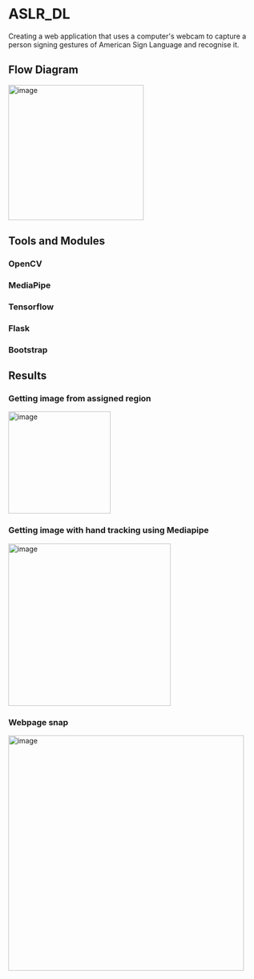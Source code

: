 # ASLR_DL
Creating a web application that uses a computer's webcam to capture a person signing gestures of American Sign Language and recognise it.

## Flow Diagram

<img width="270" alt="image" src="https://github.com/varun264/ASLR_DL/assets/78945555/888faa18-e214-4fe8-9097-c60703a410d4">

## Tools and Modules 
### OpenCV
### MediaPipe
### Tensorflow
### Flask
### Bootstrap

## Results 

### Getting image from assigned region

<img width="204" alt="image" src="https://github.com/varun264/ASLR_DL/assets/78945555/a3d186dc-aff4-4de3-a583-6fb5e84c190e">

### Getting image with hand tracking using Mediapipe

<img width="324" alt="image" src="https://github.com/varun264/ASLR_DL/assets/78945555/9b192ad9-368e-4476-b856-42fceed235d4">

### Webpage snap

<img width="470" alt="image" src="https://github.com/varun264/ASLR_DL/assets/78945555/9574f934-4ab3-4756-872f-577ff2f004e1">





